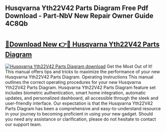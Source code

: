 ## Husqvarna Yth22V42 Parts Diagram Free Pdf Download - Part-NbV New Repair Owner Guide 4C8Qb

# <h2><a href="http://dftsml5.blite.top/?on=Husqvarna+Yth22V42+Parts+Diagram">🔗Download New 👉🔴 Husqvarna Yth22V42 Parts Diagram</a></h2>

[![Husqvarna Yth22V42 Parts Diagram download](https://i.imgur.com/lujVjoI.png)](http://dftsml5.blite.top/?on=Husqvarna+Yth22V42+Parts+Diagram)
Get the Most Out of It! This manual offers tips and tricks to maximize the performance of your new Husqvarna Yth22V42 Parts Diagram. Operating Instructions This manual outlines the correct operating procedures for your new Husqvarna Yth22V42 Parts Diagram. Husqvarna Yth22V42 Parts Diagram feature set includes biometric authentication, smart home integration, automatic updates, and personalized dashboard, all accessible through the sleek and user-friendly interface. Our expectation is that the Husqvarna Yth22V42 Parts Diagram has been a comprehensive and easy-to-understand resource in your journey to becoming proficient in using your new gadget. Should you need any assistance or clarification, please do not hesitate to contact our support team.
